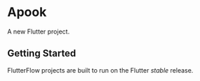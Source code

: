 # Apook

A new Flutter project.

## Getting Started

FlutterFlow projects are built to run on the Flutter _stable_ release.
